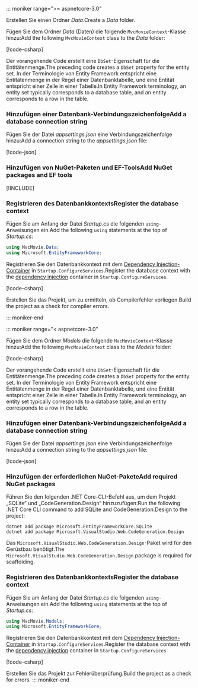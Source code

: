 ::: moniker range=">= aspnetcore-3.0"

<a name="dc"></a>

<span data-ttu-id="2489d-101">Erstellen Sie einen Ordner *Data*.</span><span class="sxs-lookup"><span data-stu-id="2489d-101">Create a *Data* folder.</span></span>

<span data-ttu-id="2489d-102">Fügen Sie dem Ordner *Data* (Daten) die folgende `MvcMovieContext`-Klasse hinzu:</span><span class="sxs-lookup"><span data-stu-id="2489d-102">Add the following `MvcMovieContext` class to the *Data* folder:</span></span>  

[!code-csharp[](~/tutorials/first-mvc-app/start-mvc/sample/MvcMovie3/zDocOnly/MvcMovieContext.cs?name=snippet)]

<span data-ttu-id="2489d-103">Der vorangehende Code erstellt eine `DbSet`-Eigenschaft für die Entitätenmenge.</span><span class="sxs-lookup"><span data-stu-id="2489d-103">The preceding code creates a `DbSet` property for the entity set.</span></span> <span data-ttu-id="2489d-104">In der Terminologie von Entity Framework entspricht eine Entitätenmenge in der Regel einer Datenbanktabelle, und eine Entität entspricht einer Zeile in einer Tabelle.</span><span class="sxs-lookup"><span data-stu-id="2489d-104">In Entity Framework terminology, an entity set typically corresponds to a database table, and an entity corresponds to a row in the table.</span></span>

<a name="cs"></a>

### <a name="add-a-database-connection-string"></a><span data-ttu-id="2489d-105">Hinzufügen einer Datenbank-Verbindungszeichenfolge</span><span class="sxs-lookup"><span data-stu-id="2489d-105">Add a database connection string</span></span>

<span data-ttu-id="2489d-106">Fügen Sie der Datei *appsettings.json* eine Verbindungszeichenfolge hinzu:</span><span class="sxs-lookup"><span data-stu-id="2489d-106">Add a connection string to the *appsettings.json* file:</span></span>

[!code-json[](~/tutorials/first-mvc-app/start-mvc/sample/MvcMovie3/appsettings_SQLite.json?highlight=10-12)]

### <a name="add-nuget-packages-and-ef-tools"></a><span data-ttu-id="2489d-107">Hinzufügen von NuGet-Paketen und EF-Tools</span><span class="sxs-lookup"><span data-stu-id="2489d-107">Add NuGet packages and EF tools</span></span>

[!INCLUDE[](~/includes/add-EF-NuGet-SQLite-CLI.md)]

<a name="reg"></a>

### <a name="register-the-database-context"></a><span data-ttu-id="2489d-108">Registrieren des Datenbankkontexts</span><span class="sxs-lookup"><span data-stu-id="2489d-108">Register the database context</span></span>

<span data-ttu-id="2489d-109">Fügen Sie am Anfang der Datei *Startup.cs* die folgenden `using`-Anweisungen ein.</span><span class="sxs-lookup"><span data-stu-id="2489d-109">Add the following `using` statements at the top of *Startup.cs*:</span></span>

```csharp
using MvcMovie.Data;
using Microsoft.EntityFrameworkCore;
```

<span data-ttu-id="2489d-110">Registrieren Sie den Datenbankkontext mit dem [Dependency Injection-Container](xref:fundamentals/dependency-injection) in `Startup.ConfigureServices`.</span><span class="sxs-lookup"><span data-stu-id="2489d-110">Register the database context with the [dependency injection](xref:fundamentals/dependency-injection) container in `Startup.ConfigureServices`.</span></span>

[!code-csharp[](~/tutorials/first-mvc-app/start-mvc/sample/MvcMovie3/Startup.cs?name=snippet_UseSqlite&highlight=6-7)]

<span data-ttu-id="2489d-111">Erstellen Sie das Projekt, um zu ermitteln, ob Compilerfehler vorliegen.</span><span class="sxs-lookup"><span data-stu-id="2489d-111">Build the project as a check for compiler errors.</span></span>

::: moniker-end

::: moniker range="< aspnetcore-3.0"

<span data-ttu-id="2489d-112">Fügen Sie dem Ordner *Models* die folgende `MvcMovieContext`-Klasse hinzu:</span><span class="sxs-lookup"><span data-stu-id="2489d-112">Add the following `MvcMovieContext` class to the *Models* folder:</span></span>  

[!code-csharp[](~/tutorials/first-mvc-app/start-mvc/sample/MvcMovie22/Data/MvcMovieContext.cs)]

<span data-ttu-id="2489d-113">Der vorangehende Code erstellt eine `DbSet`-Eigenschaft für die Entitätenmenge.</span><span class="sxs-lookup"><span data-stu-id="2489d-113">The preceding code creates a `DbSet` property for the entity set.</span></span> <span data-ttu-id="2489d-114">In der Terminologie von Entity Framework entspricht eine Entitätenmenge in der Regel einer Datenbanktabelle, und eine Entität entspricht einer Zeile in einer Tabelle.</span><span class="sxs-lookup"><span data-stu-id="2489d-114">In Entity Framework terminology, an entity set typically corresponds to a database table, and an entity corresponds to a row in the table.</span></span>

<a name="cs"></a>

### <a name="add-a-database-connection-string"></a><span data-ttu-id="2489d-115">Hinzufügen einer Datenbank-Verbindungszeichenfolge</span><span class="sxs-lookup"><span data-stu-id="2489d-115">Add a database connection string</span></span>

<span data-ttu-id="2489d-116">Fügen Sie der Datei *appsettings.json* eine Verbindungszeichenfolge hinzu:</span><span class="sxs-lookup"><span data-stu-id="2489d-116">Add a connection string to the *appsettings.json* file:</span></span>

[!code-json[](~/tutorials/razor-pages/razor-pages-start/sample/RazorPagesMovie/appsettings_SQLite.json?highlight=8-10)]

### <a name="add-required-nuget-packages"></a><span data-ttu-id="2489d-117">Hinzufügen der erforderlichen NuGet-Pakete</span><span class="sxs-lookup"><span data-stu-id="2489d-117">Add required NuGet packages</span></span>

<span data-ttu-id="2489d-118">Führen Sie den folgenden .NET Core-CLI-Befehl aus, um dem Projekt „SQLite“ und „CodeGeneration.Design“ hinzuzufügen:</span><span class="sxs-lookup"><span data-stu-id="2489d-118">Run the following .NET Core CLI command to add SQLite and CodeGeneration.Design  to the project:</span></span>

```dotnetcli
dotnet add package Microsoft.EntityFrameworkCore.SQLite
dotnet add package Microsoft.VisualStudio.Web.CodeGeneration.Design
```

<span data-ttu-id="2489d-119">Das `Microsoft.VisualStudio.Web.CodeGeneration.Design`-Paket wird für den Gerüstbau benötigt.</span><span class="sxs-lookup"><span data-stu-id="2489d-119">The `Microsoft.VisualStudio.Web.CodeGeneration.Design` package is required for scaffolding.</span></span>

<a name="reg"></a>

### <a name="register-the-database-context"></a><span data-ttu-id="2489d-120">Registrieren des Datenbankkontexts</span><span class="sxs-lookup"><span data-stu-id="2489d-120">Register the database context</span></span>

<span data-ttu-id="2489d-121">Fügen Sie am Anfang der Datei *Startup.cs* die folgenden `using`-Anweisungen ein.</span><span class="sxs-lookup"><span data-stu-id="2489d-121">Add the following `using` statements at the top of *Startup.cs*:</span></span>

```csharp
using MvcMovie.Models;
using Microsoft.EntityFrameworkCore;
```

<span data-ttu-id="2489d-122">Registrieren Sie den Datenbankkontext mit dem [Dependency Injection-Container](xref:fundamentals/dependency-injection) in `Startup.ConfigureServices`.</span><span class="sxs-lookup"><span data-stu-id="2489d-122">Register the database context with the [dependency injection](xref:fundamentals/dependency-injection) container in `Startup.ConfigureServices`.</span></span>

[!code-csharp[](~/tutorials/first-mvc-app/start-mvc/sample/MvcMovie22/Startup.cs?name=snippet_UseSqlite&highlight=11-12)]

<span data-ttu-id="2489d-123">Erstellen Sie das Projekt zur Fehlerüberprüfung.</span><span class="sxs-lookup"><span data-stu-id="2489d-123">Build the project as a check for errors.</span></span>
::: moniker-end